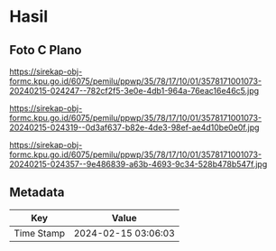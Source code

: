 # Hasil

## Foto C Plano

https://sirekap-obj-formc.kpu.go.id/6075/pemilu/ppwp/35/78/17/10/01/3578171001073-20240215-024247--782cf2f5-3e0e-4db1-964a-76eac16e46c5.jpg

https://sirekap-obj-formc.kpu.go.id/6075/pemilu/ppwp/35/78/17/10/01/3578171001073-20240215-024319--0d3af637-b82e-4de3-98ef-ae4d10be0e0f.jpg

https://sirekap-obj-formc.kpu.go.id/6075/pemilu/ppwp/35/78/17/10/01/3578171001073-20240215-024357--9e486839-a63b-4693-9c34-528b478b547f.jpg


## Metadata

| Key        | Value               |
| ---------- | ------------------- |
| Time Stamp | 2024-02-15 03:06:03 |



